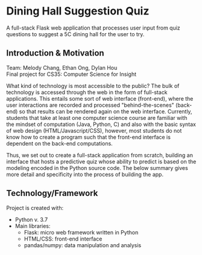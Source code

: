 # Dining Hall Suggestion Quiz
A full-stack Flask web application that processes user input from quiz questions to suggest a 5C dining hall for the user to try.

## Introduction & Motivation
Team: Melody Chang, Ethan Ong, Dylan Hou  
Final project for CS35: Computer Science for Insight

What kind of technology is most accessible to the public? The bulk of technology is accessed through the web in the form of full-stack applications. This entails some sort of web interface (front-end), where the user interactions are recorded and processed "behind-the-scenes" (back-end) so that results can be rendered again on the web interface. Currently, students that take at least one computer science course are familiar with the mindset of computation (Java, Python, C) and also with the basic syntax of web design (HTML/Javascript/CSS), however, most students do not know how to create a program such that the front-end interface is dependent on the back-end computations.

Thus, we set out to create a full-stack application from scratch, building an interface that hosts a predictive quiz whose ability to predict is based on the modeling encoded in the Python source code. The below summary gives more detail and specificity into the process of building the app.

## Technology/Framework
Project is created with:  
* Python v. 3.7
* Main libraries:
  + Flask: micro web framework written in Python
  + HTML/CSS: front-end interface
  + pandas/numpy: data manipulation and analysis 
